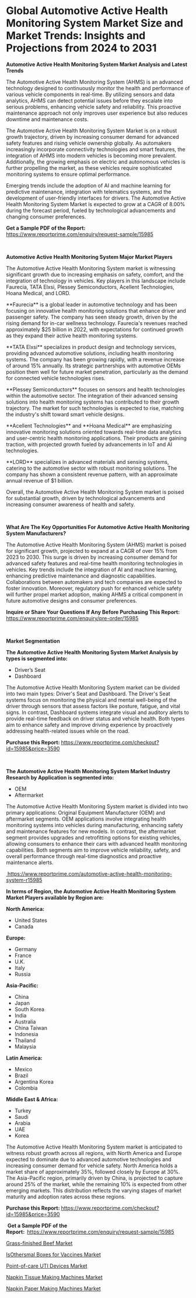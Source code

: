 <p><h1>Global Automotive Active Health Monitoring System Market Size and Market Trends: Insights and Projections from 2024 to 2031</h1></p><p><strong>Automotive Active Health Monitoring System Market Analysis and Latest Trends</strong></p>
<p><p>The Automotive Active Health Monitoring System (AHMS) is an advanced technology designed to continuously monitor the health and performance of various vehicle components in real-time. By utilizing sensors and data analytics, AHMS can detect potential issues before they escalate into serious problems, enhancing vehicle safety and reliability. This proactive maintenance approach not only improves user experience but also reduces downtime and maintenance costs.</p><p>The Automotive Active Health Monitoring System Market is on a robust growth trajectory, driven by increasing consumer demand for advanced safety features and rising vehicle ownership globally. As automakers increasingly incorporate connectivity technologies and smart features, the integration of AHMS into modern vehicles is becoming more prevalent. Additionally, the growing emphasis on electric and autonomous vehicles is further propelling the market, as these vehicles require sophisticated monitoring systems to ensure optimal performance.</p><p>Emerging trends include the adoption of AI and machine learning for predictive maintenance, integration with telematics systems, and the development of user-friendly interfaces for drivers. The Automotive Active Health Monitoring System Market is expected to grow at a CAGR of 8.00% during the forecast period, fueled by technological advancements and changing consumer preferences.</p></p>
<p><strong>Get a Sample PDF of the Report:&nbsp;</strong> <a href="https://www.reportprime.com/enquiry/request-sample/15985?utm_campaign=1355&utm_medium=2&utm_source=Github&utm_content=ia&utm_term=11102024&utm_id=automotive-active-health-monitoring-system">https://www.reportprime.com/enquiry/request-sample/15985</a></p>
<p>&nbsp;</p>
<p><strong>Automotive Active Health Monitoring System Major Market Players</strong></p>
<p><p>The Automotive Active Health Monitoring System market is witnessing significant growth due to increasing emphasis on safety, comfort, and the integration of technology in vehicles. Key players in this landscape include Faurecia, TATA Elxsi, Plessey Semiconductors, Acellent Technologies, Hoana Medical, and LORD.</p><p>**Faurecia** is a global leader in automotive technology and has been focusing on innovative health monitoring solutions that enhance driver and passenger safety. The company has seen steady growth, driven by the rising demand for in-car wellness technology. Faurecia's revenues reached approximately $25 billion in 2022, with expectations for continued growth as they expand their active health monitoring systems.</p><p>**TATA Elxsi** specializes in product design and technology services, providing advanced automotive solutions, including health monitoring systems. The company has been growing rapidly, with a revenue increase of around 15% annually. Its strategic partnerships with automotive OEMs position them well for future market penetration, particularly as the demand for connected vehicle technologies rises.</p><p>**Plessey Semiconductors** focuses on sensors and health technologies within the automotive sector. The integration of their advanced sensing solutions into health monitoring systems has contributed to their growth trajectory. The market for such technologies is expected to rise, matching the industry's shift toward smart vehicle designs.</p><p>**Acellent Technologies** and **Hoana Medical** are emphasizing innovative monitoring solutions oriented towards real-time data analytics and user-centric health monitoring applications. Their products are gaining traction, with projected growth fueled by advancements in IoT and AI technologies.</p><p>**LORD** specializes in advanced materials and sensing systems, catering to the automotive sector with robust monitoring solutions. The company has shown a consistent revenue pattern, with an approximate annual revenue of $1 billion.</p><p>Overall, the Automotive Active Health Monitoring System market is poised for substantial growth, driven by technological advancements and increasing consumer awareness of health and safety.</p></p>
<p>&nbsp;</p>
<p><strong>What Are The Key Opportunities For Automotive Active Health Monitoring System Manufacturers?</strong></p>
<p><p>The Automotive Active Health Monitoring System (AHMS) market is poised for significant growth, projected to expand at a CAGR of over 15% from 2023 to 2030. This surge is driven by increasing consumer demand for advanced safety features and real-time health monitoring technologies in vehicles. Key trends include the integration of AI and machine learning, enhancing predictive maintenance and diagnostic capabilities. Collaborations between automakers and tech companies are expected to foster innovation. Moreover, regulatory push for enhanced vehicle safety will further propel market adoption, making AHMS a critical component in future automotive designs and consumer preferences.</p></p>
<p><strong>Inquire or Share Your Questions If Any Before Purchasing This Report:</strong> <a href="https://www.reportprime.com/enquiry/pre-order/15985?utm_campaign=1355&utm_medium=2&utm_source=Github&utm_content=ia&utm_term=11102024&utm_id=automotive-active-health-monitoring-system">https://www.reportprime.com/enquiry/pre-order/15985</a></p>
<p>&nbsp;</p>
<p><strong>Market Segmentation</strong></p>
<p><strong>The Automotive Active Health Monitoring System Market Analysis by types is segmented into:</strong></p>
<p><ul><li>Driver’s Seat</li><li>Dashboard</li></ul></p>
<p><p>The Automotive Active Health Monitoring System market can be divided into two main types: Driver's Seat and Dashboard. The Driver's Seat systems focus on monitoring the physical and mental well-being of the driver through sensors that assess factors like posture, fatigue, and vital signs. In contrast, Dashboard systems integrate visual and auditory alerts to provide real-time feedback on driver status and vehicle health. Both types aim to enhance safety and improve driving experience by proactively addressing health-related issues while on the road.</p></p>
<p><strong>Purchase this Report:&nbsp;</strong><a href="https://www.reportprime.com/checkout?id=15985&price=3590&utm_campaign=1355&utm_medium=2&utm_source=Github&utm_content=ia&utm_term=11102024&utm_id=automotive-active-health-monitoring-system">https://www.reportprime.com/checkout?id=15985&price=3590</a></p>
<p>&nbsp;</p>
<p><strong>The Automotive Active Health Monitoring System Market Industry Research by Application is segmented into:</strong></p>
<p><ul><li>OEM</li><li>Aftermarket</li></ul></p>
<p><p>The Automotive Active Health Monitoring System market is divided into two primary applications: Original Equipment Manufacturer (OEM) and aftermarket segments. OEM applications involve integrating health monitoring systems into vehicles during manufacturing, enhancing safety and maintenance features for new models. In contrast, the aftermarket segment provides upgrades and retrofitting options for existing vehicles, allowing consumers to enhance their cars with advanced health monitoring capabilities. Both segments aim to improve vehicle reliability, safety, and overall performance through real-time diagnostics and proactive maintenance alerts.</p></p>
<p><a href="https://www.reportprime.com/automotive-active-health-monitoring-system-r15985?utm_campaign=1355&utm_medium=2&utm_source=Github&utm_content=ia&utm_term=11102024&utm_id=automotive-active-health-monitoring-system">&nbsp;https://www.reportprime.com/automotive-active-health-monitoring-system-r15985</a></p>
<p><strong>In terms of Region, the Automotive Active Health Monitoring System Market Players available by Region are:</strong></p>
<p>
    <p> <strong> North America: </strong>
        <ul>
            <li>United States</li>
            <li>Canada</li>
        </ul>
        </p> 
    <p> <strong> Europe: </strong>
        <ul>
            <li>Germany</li>
            <li>France</li>
            <li>U.K.</li>
            <li>Italy</li>
            <li>Russia</li>
        </ul>
        </p> 
    <p> <strong> Asia-Pacific: </strong>
        <ul>
            <li>China</li>
            <li>Japan</li>
            <li>South Korea</li>
            <li>India</li>
            <li>Australia</li>
            <li>China Taiwan</li>
            <li>Indonesia</li>
            <li>Thailand</li>
            <li>Malaysia</li>
        </ul>
        </p> 
    <p> <strong> Latin America: </strong>
        <ul>
            <li>Mexico</li>
            <li>Brazil</li>
            <li>Argentina Korea</li>
            <li>Colombia</li>
        </ul>
        </p> 
    <p> <strong> Middle East & Africa: </strong>
        <ul>
            <li>Turkey</li>
            <li>Saudi</li>
            <li>Arabia</li>
            <li>UAE</li>
            <li>Korea</li>
        </ul>
    </p>
    </p>
<p><p>The Automotive Active Health Monitoring System market is anticipated to witness robust growth across all regions, with North America and Europe expected to dominate due to advanced automotive technologies and increasing consumer demand for vehicle safety. North America holds a market share of approximately 35%, followed closely by Europe at 30%. The Asia-Pacific region, primarily driven by China, is projected to capture around 25% of the market, while the remaining 10% is expected from other emerging markets. This distribution reflects the varying stages of market maturity and adoption rates across these regions.</p></p>
<p><strong>Purchase this Report: </strong><a href="https://www.reportprime.com/checkout?id=15985&price=3590&utm_campaign=1355&utm_medium=2&utm_source=Github&utm_content=ia&utm_term=11102024&utm_id=automotive-active-health-monitoring-system">https://www.reportprime.com/checkout?id=15985&price=3590</a></p>
<p>&nbsp;<strong>Get a Sample PDF of the Report:&nbsp;&nbsp;</strong><a href="https://www.reportprime.com/enquiry/request-sample/15985?utm_campaign=1355&utm_medium=2&utm_source=Github&utm_content=ia&utm_term=11102024&utm_id=automotive-active-health-monitoring-system">https://www.reportprime.com/enquiry/request-sample/15985</a></p>
<p><strong></strong></p>
<p><p><a href="https://www.linkedin.com/pulse/digital-transformation-grass-finished-beef-industry-market-opportunities-sq8ne?utm_campaign=1355&utm_medium=2&utm_source=Github&utm_content=ia&utm_term=11102024&utm_id=automotive-active-health-monitoring-system">Grass-finished Beef Market</a></p><p><a href="https://www.linkedin.com/pulse/navigating-isothersmal-boxes-vaccines-market-expert-1oexe?utm_campaign=1355&utm_medium=2&utm_source=Github&utm_content=ia&utm_term=11102024&utm_id=automotive-active-health-monitoring-system">IsOthersmal Boxes for Vaccines Market</a></p><p><a href="https://www.linkedin.com/pulse/point-of-care-uti-devices-market-outlook-share-analysis-xdsge?utm_campaign=1355&utm_medium=2&utm_source=Github&utm_content=ia&utm_term=11102024&utm_id=automotive-active-health-monitoring-system">Point-of-care UTI Devices Market</a></p><p><a href="https://www.linkedin.com/pulse/napkin-tissue-making-machines-market-size-growth-industry-qu9ae?utm_campaign=1355&utm_medium=2&utm_source=Github&utm_content=ia&utm_term=11102024&utm_id=automotive-active-health-monitoring-system">Napkin Tissue Making Machines Market</a></p><p><a href="https://www.linkedin.com/pulse/napkin-paper-making-machines-ecosystem-mapping-innovation-value-awt6f?utm_campaign=1355&utm_medium=2&utm_source=Github&utm_content=ia&utm_term=11102024&utm_id=automotive-active-health-monitoring-system">Napkin Paper Making Machines Market</a></p></p>